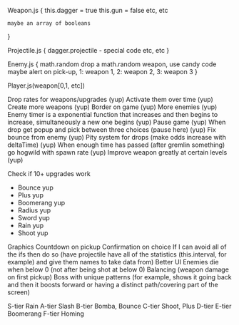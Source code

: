 Weapon.js {
    this.dagger = true
    this.gun = false
    etc, etc

    maybe an array of booleans
}

Projectile.js {
    dagger.projectile - special code
    etc, etc
}

Enemy.js {
    math.random drop a math.random weapon, use candy code
    maybe alert on pick-up, 1: weapon 1, 2: weapon 2, 3: weapon 3
}

Player.js(weapon[0,1, etc])

Drop rates for weapons/upgrades (yup)
Activate them over time (yup)
Create more weapons (yup)
Border on game (yup)
More enemies (yup)
Enemy timer is a exponential function that increases and then begins to increase, simultaneously a new one begins (yup)
Pause game (yup)
When drop get popup and pick between three choices (pause here) (yup)
Fix bounce from enemy (yup)
Pity system for drops (make odds increase with deltaTime) (yup)
When enough time has passed (after gremlin something) go hogwild with spawn rate (yup)
Improve weapon greatly at certain levels (yup)

Check if 10+ upgrades work
- Bounce yup
- Plus yup
- Boomerang yup
- Radius yup
- Sword yup
- Rain yup
- Shoot yup

Graphics
Countdown on pickup
Confirmation on choice
If I can avoid all of the ifs then do so (have projectile have all of the statistics (this.interval, for example) and give them names to take data from)
Better UI
Enemies die when below 0 (not after being shot at below 0)
Balancing (weapon damage on first pickup)
Boss with unique patterns (for example, shows it going back and then it boosts forward or having a distinct path/covering part of the screen)


S-tier Rain
A-tier Slash
B-tier Bomba, Bounce
C-tier Shoot, Plus
D-tier
E-tier Boomerang
F-tier Homing